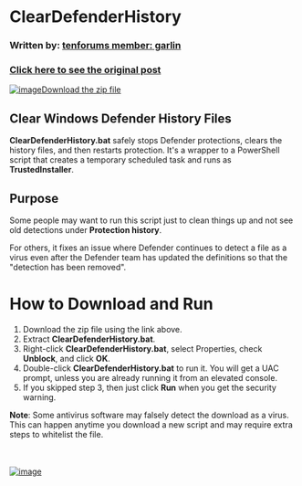 # ClearDefenderHistory

### Written by: [tenforums member: garlin](https://www.tenforums.com/members/garlin.html)
### [Click here to see the original post](https://www.tenforums.com/antivirus-firewalls-system-security/133451-clear-windows-security-center-defender-protection-history-post2561559.html#post2561559)

[![image](https://user-images.githubusercontent.com/79026235/152910441-59ba653c-5607-4f59-90c0-bc2851bf2688.png)Download the zip file](https://github.com/LesFerch/ClearDefenderHistory/archive/refs/heads/main.zip)

## Clear Windows Defender History Files

**ClearDefenderHistory.bat** safely stops Defender protections, clears the history files, and then restarts protection. It's a wrapper to a PowerShell script that creates a temporary scheduled task and runs as **TrustedInstaller**.

## Purpose

Some people may want to run this script just to clean things up and not see old detections under **Protection history**.

For others, it fixes an issue where Defender continues to detect a file as a virus even after the Defender team has updated the definitions so that the "detection has been removed".

# How to Download and Run

1. Download the zip file using the link above.
2. Extract **ClearDefenderHistory.bat**.
3. Right-click **ClearDefenderHistory.bat**, select Properties, check **Unblock**, and click **OK**.
4. Double-click  **ClearDefenderHistory.bat** to run it. You will get a UAC prompt, unless you are already running it from an elevated console.
5. If you skipped step 3, then just click **Run** when you get the security warning.

**Note**: Some antivirus software may falsely detect the download as a virus. This can happen anytime you download a new script and may require extra steps to whitelist the file.

\
\
[![image](https://user-images.githubusercontent.com/79026235/153264696-8ec747dd-37ec-4fc1-89a1-3d6ea3259a95.png)](https://github.com/LesFerch/ClearDefenderHistory)
